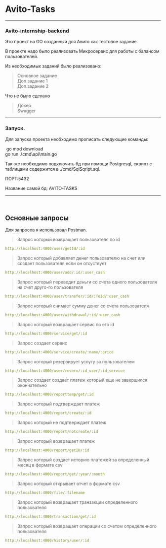 # Avito-Tasks
___

### Avito-internship-backend

Это проект на GO созданный для Авито как тестовое задание.

В проекте надо было реализовать Микросервис для работы с балансом пользователей.

Из необходимых заданий было реализовано:

>Основное задание<br/>
>Доп.задание 1<br/>
>Доп.задание 2<br/>

Что не было сделано

>Докер <br/>
>Swagger

___

### Запуск.

Для запуска проекта необходимо прописать следующие команды:

​
go mod download<br/>
go run .\cmd\api\main.go


Так-же необходимо подключить бд при помощи Postgresql, скрипт с таблицами содержится в ./cmd/SqlSqript.sql.

ПОРТ:5432

Название самой бд: AVITO-TASKS

___
​
## Основные запросы

Для запросов я использовал Postman.

>Запрос который возвращает пользователя по id
```yaml
http://localhost:4000/user/getId/:id
```

>Запрос который добавляет денег пользователю на счет или создает пользователя если он отсуствует
```yaml
http://localhost:4000/user/add/:id/:user_cash
```

>Запрос который переводит деньги со счета одного пользователя на счет друго-го пользователя
```yaml
http://localhost:4000/user/transfer/:id/:ToId/:user_cash
```

>Запрос который снимает сумму денег со счета пользователя
```yaml
http://localhost:4000/user/withdrawal/:id/:user_cash
```

>Запрос который возвращает сервис по его id
```yaml
http://localhost:4000/service/get/:id
```

>Запрос создает сервис
```yaml
http://localhost:4000/service/create/:name/:price
```

>Запрос который резервирует услугу за пользователем
```yaml
http://localhost:4000/user/reserv/:id_user/:id_service
```

>Запрос создает создает платеж который еще не завершился окончательно
```yaml
http://localhost:4000/reporttemp/get/:id
```

>Запрос который подтверждает платеж 
```yaml
http://localhost:4000/report/create/:id
```

>Запрос который не подтверждает платеж 
```yaml
http://localhost:4000/report/notcreate/:id
```

>Запрос который возвращает платеж
```yaml
http://localhost:4000/report/getID/:id
```

>Запрос который создает историю платежей за определенный месяц в формате csv
```yaml
http://localhost:4000/report/get/:year/:month
```

>Запрос который открывает отчет в формате csv
```yaml
http://localhost:4000/file/:filename
```

>Запрос который возвращает транзакции определенного пользователя
```yaml
http://localhost:4000/transaction/get/:id
```

>Запрос который возвращает операции со счетом определенного пользователя
```yaml
http://localhost:4000/history/user/:id
```
